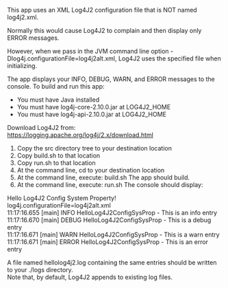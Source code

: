 This app uses an XML Log4J2 configuration file that is NOT named log4j2.xml.

Normally this would cause Log4J2 to complain and then display only ERROR messages.

However, when we pass in the JVM command line option -Dlog4j.configurationFile=log4j2alt.xml, Log4J2 uses the specified file when initializing.

The app displays your INFO, DEBUG, WARN, and ERROR messages to the console.
To build and run this app:
- You must have Java installed
- You must have log4j-core-2.10.0.jar at LOG4J2_HOME
- You must have log4j-api-2.10.0.jar  at LOG4J2_HOME

Download Log4J2 from: https://logging.apache.org/log4j/2.x/download.html
1. Copy the src directory tree to your destination location
2. Copy build.sh to that location
3. Copy run.sh to that location
4. At the command line, cd to your destination location
5. At the command line, execute: build.sh
The app should build.
5. At the command line, execute: run.sh
The console should display:

Hello Log4J2 Config System Property!  
log4j.configurationFile=log4j2alt.xml  
11:17:16.655 [main] INFO  HelloLog4J2ConfigSysProp - This is an info entry  
11:17:16.670 [main] DEBUG HelloLog4J2ConfigSysProp - This is a debug entry  
11:17:16.671 [main] WARN  HelloLog4J2ConfigSysProp - This is a warn entry  
11:17:16.671 [main] ERROR HelloLog4J2ConfigSysProp - This is an error entry

A file named hellolog4j2.log containing the same entries should be written to your ./logs directory.  
Note that, by default, Log4J2 appends to existing log files.
